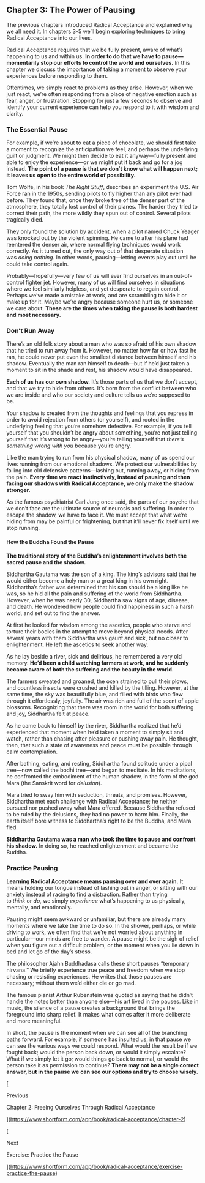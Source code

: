 ## Chapter 3: The Power of Pausing

The previous chapters introduced Radical Acceptance and explained why we all need it. In chapters 3-5 we’ll begin exploring techniques to bring Radical Acceptance into our lives.

Radical Acceptance requires that we be fully present, aware of what’s happening to us and within us. **In order to do that we have to pause—momentarily stop our efforts to control the world and ourselves.** In this chapter we discuss the importance of taking a moment to observe your experiences before responding to them.

Oftentimes, we simply react to problems as they arise. However, when we just react, we’re often responding from a place of negative emotion such as fear, anger, or frustration. Stopping for just a few seconds to observe and identify your current experience can help you respond to it with wisdom and clarity.

### The Essential Pause

For example, if we’re about to eat a piece of chocolate, we should first take a moment to recognize the anticipation we feel, and perhaps the underlying guilt or judgment. We might then decide to eat it anyway—fully present and able to enjoy the experience—or we might put it back and go for a jog instead. **The point of a pause is that we don’t know what will happen next; it leaves us open to the entire world of possibility.**

Tom Wolfe, in his book _The Right Stuff_, describes an experiment the U.S. Air Force ran in the 1950s, sending pilots to fly higher than any pilot ever had before. They found that, once they broke free of the denser part of the atmosphere, they totally lost control of their planes. The harder they tried to correct their path, the more wildly they spun out of control. Several pilots tragically died.

They only found the solution by accident, when a pilot named Chuck Yeager was knocked out by the violent spinning. He came to after his plane had reentered the denser air, where normal flying techniques would work correctly. As it turned out, the only way out of that desperate situation was _doing nothing_. In other words, pausing—letting events play out until he could take control again.

Probably—hopefully—very few of us will ever find ourselves in an out-of-control fighter jet. However, many of us will find ourselves in situations where we feel similarly helpless, and yet desperate to regain control. Perhaps we’ve made a mistake at work, and are scrambling to hide it or make up for it. Maybe we’re angry because someone hurt us, or someone we care about. **These are the times when taking the pause is both hardest and most necessary.**

### Don’t Run Away

There’s an old folk story about a man who was so afraid of his own shadow that he tried to run away from it. However, no matter how far or how fast he ran, he could never put even the smallest distance between himself and his shadow. Eventually the man ran himself to death—but if he’d just taken a moment to sit in the shade and rest, his shadow would have disappeared.

**Each of us has our own shadow.** It’s those parts of us that we don’t accept, and that we try to hide from others. It’s born from the conflict between who we are inside and who our society and culture tells us we’re supposed to be.

Your shadow is created from the thoughts and feelings that you repress in order to avoid rejection from others (or yourself), and rooted in the underlying feeling that you’re somehow defective. For example, if you tell yourself that you shouldn’t be angry about something, you’re not just telling yourself that it’s wrong to be angry—you’re telling yourself that _there’s something wrong with you_ because you’re angry.

Like the man trying to run from his physical shadow, many of us spend our lives running from our emotional shadows. We protect our vulnerabilities by falling into old defensive patterns—lashing out, running away, or hiding from the pain. **Every time we react instinctively, instead of pausing and then facing our shadows with Radical Acceptance, we only make the shadow stronger.**

As the famous psychiatrist Carl Jung once said, the parts of our psyche that we don’t face are the ultimate source of neurosis and suffering. In order to escape the shadow, we have to face it. We must accept that what we’re hiding from may be painful or frightening, but that it’ll never fix itself until we stop running.

#### How the Buddha Found the Pause

**The traditional story of the Buddha’s enlightenment involves both the sacred pause and the shadow.**

Siddhartha Gautama was the son of a king. The king’s advisors said that he would either become a holy man or a great king in his own right. Siddhartha’s father was determined that his son should be a king like he was, so he hid all the pain and suffering of the world from Siddhartha. However, when he was nearly 30, Siddhartha saw signs of age, disease, and death. He wondered how people could find happiness in such a harsh world, and set out to find the answer.

At first he looked for wisdom among the ascetics, people who starve and torture their bodies in the attempt to move beyond physical needs. After several years with them Siddhartha was gaunt and sick, but no closer to enlightenment. He left the ascetics to seek another way.

As he lay beside a river, sick and delirious, he remembered a very old memory. **He’d been a child watching farmers at work, and he suddenly became aware of both the suffering and the beauty in the world.**

The farmers sweated and groaned, the oxen strained to pull their plows, and countless insects were crushed and killed by the tilling. However, at the same time, the sky was beautifully blue, and filled with birds who flew through it effortlessly, joyfully. The air was rich and full of the scent of apple blossoms. Recognizing that there was room in the world for both suffering and joy, Siddhartha felt at peace.

As he came back to himself by the river, Siddhartha realized that he’d experienced that moment when he’d taken a moment to simply sit and watch, rather than chasing after pleasure or pushing away pain. He thought, then, that such a state of awareness and peace must be possible through calm contemplation.

After bathing, eating, and resting, Siddhartha found solitude under a pipal tree—now called the bodhi tree—and began to meditate. In his meditations, he confronted the embodiment of the human shadow, in the form of the god Mara (the Sanskrit word for _delusion_).

Mara tried to sway him with seduction, threats, and promises. However, Siddhartha met each challenge with Radical Acceptance; he neither pursued nor pushed away what Mara offered. Because Siddhartha refused to be ruled by the delusions, they had no power to harm him. Finally, the earth itself bore witness to Siddhartha’s right to be the Buddha, and Mara fled.

**Siddhartha Gautama was a man who took the time to pause and confront his shadow.** In doing so, he reached enlightenment and became the Buddha.

### Practice Pausing

**Learning Radical Acceptance means pausing over and over again.** It means holding our tongue instead of lashing out in anger, or sitting with our anxiety instead of racing to find a distraction. Rather than trying to _think_ or _do_, we simply _experience_ what’s happening to us physically, mentally, and emotionally.

Pausing might seem awkward or unfamiliar, but there are already many moments where we take the time to do so. In the shower, perhaps, or while driving to work, we often find that we’re not worried about anything in particular—our minds are free to wander. A pause might be the sigh of relief when you figure out a difficult problem, or the moment when you lie down in bed and let go of the day’s stress.

The philosopher Ajahn Buddhadasa calls these short pauses “temporary nirvana.” We briefly experience true peace and freedom when we stop chasing or resisting experiences. He writes that those pauses are necessary; without them we’d either die or go mad.

The famous pianist Arthur Rubenstein was quoted as saying that he didn’t handle the notes better than anyone else—his art lived in the pauses. Like in music, the silence of a pause creates a background that brings the foreground into sharp relief. It makes what comes after it more deliberate and more meaningful.

In short, the pause is the moment when we can see all of the branching paths forward. For example, if someone has insulted us, in that pause we can see the various ways we could respond. What would the result be if we fought back; would the person back down, or would it simply escalate? What if we simply let it go; would things go back to normal, or would the person take it as permission to continue? **There may not be a single correct answer, but in the pause we can see our options and try to choose wisely.**

[

Previous

Chapter 2: Freeing Ourselves Through Radical Acceptance

](https://www.shortform.com/app/book/radical-acceptance/chapter-2)

[

Next

Exercise: Practice the Pause

](https://www.shortform.com/app/book/radical-acceptance/exercise-practice-the-pause)